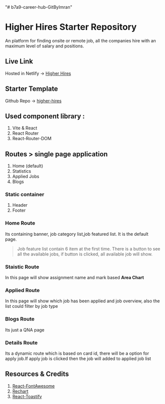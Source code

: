 "# b7a9-career-hub-GitByImran" 

# Higher Hires Starter Repository

An platform for finding onsite or remote job, all the companies hire with an maximum level of salary and positions.

## Live Link

Hosted in Netlify -> [Higher Hires](https://higherhires.netlify.app/)

## Starter Template

Github Repo -> [higher-hires](https://github.com/Porgramming-Hero-web-course/b7a9-career-hub-GitByImran)

## Used component library :

1. Vite & React
2. React Router
3. React-Router-DOM

## Routes > single page application

1. Home (default)
2. Statistics
3. Applied Jobs
4. Blogs

### Static container

1. Header
2. Footer

### Home Route

Its containing banner, job category list,job featured list. It is the default page.

> Job feature list contain 6 item at the first time. There is a button to see all the available jobs, if button is clicked, all available job will show.

### Staistic Route

In this page will show assignment name and mark based **Area Chart**

### Applied Route

In this page will show which job has been applied and job overview, also the list could filter by job type

### Blogs Route

Its just a QNA page

### Details Route

Its a dynamic route which is based on card id, there will be a option for apply job.If apply job is clicked then the job will added to applied job list

## Resources & Credits

1. [React-FontAwesome](https://fontawesome.com)
2. [Rechart](https://recharts.org/en-US/)
3. [React-Toastify](https://www.npmjs.com/package/react-toastify)
